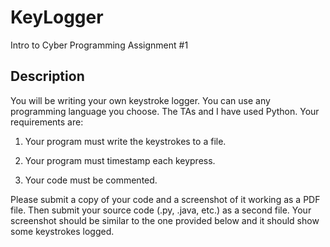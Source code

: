 # KeyLogger
Intro to Cyber Programming Assignment #1

## Description
You will be writing your own keystroke logger.  You can use any programming language you choose.  The TAs and I have used Python.  Your requirements are:

1.  Your program must write the keystrokes to a file.

2.  Your program must timestamp each keypress.

3.  Your code must be commented.

Please submit a copy of your code and a screenshot of it working as a PDF file.  Then submit your source code (.py, .java, etc.) as a second file.  Your screenshot should be similar to the one provided below and it should show some keystrokes logged. 

